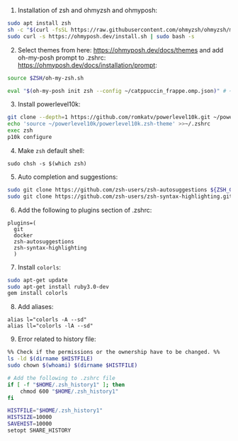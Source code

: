 1. Installation of zsh and ohmyzsh and ohmyposh:
```bash
sudo apt install zsh
sh -c "$(curl -fsSL https://raw.githubusercontent.com/ohmyzsh/ohmyzsh/master/tools/install.sh)"
sudo curl -s https://ohmyposh.dev/install.sh | sudo bash -s
```

2. Select themes from here: https://ohmyposh.dev/docs/themes and add oh-my-posh prompt to .zshrc: https://ohmyposh.dev/docs/installation/prompt:
```bash
source $ZSH/oh-my-zsh.sh

eval "$(oh-my-posh init zsh --config ~/catppuccin_frappe.omp.json)" # ~/catppuccin_frappe.omp.json is the theme.
```

3. Install powerlevel10k:
```bash
git clone --depth=1 https://github.com/romkatv/powerlevel10k.git ~/powerlevel10k
echo 'source ~/powerlevel10k/powerlevel10k.zsh-theme' >>~/.zshrc
exec zsh
p10k configure
```

4. Make `zsh` default shell:
```
sudo chsh -s $(which zsh)
```

5. Auto completion and suggestions:
```bash
sudo git clone https://github.com/zsh-users/zsh-autosuggestions ${ZSH_CUSTOM:-~/.oh-my-zsh/custom}/plugins/zsh-autosuggestions
sudo git clone https://github.com/zsh-users/zsh-syntax-highlighting.git ${ZSH_CUSTOM:-~/.oh-my-zsh/custom}/plugins/zsh-syntax-highlighting
```

6. Add the following to plugins section of .zshrc:
```
plugins=(
  git
  docker
  zsh-autosuggestions
  zsh-syntax-highlighting
  )
```

7. Install `colorls`:
```bash
sudo apt-get update
sudo apt-get install ruby3.0-dev
gem install colorls
```

8. Add aliases:
```
alias l="colorls -A --sd"
alias ll="colorls -lA --sd"
```

9. Error related to history file:
```bash
%% Check if the permissions or the ownership have to be changed. %%
ls -ld $(dirname $HISTFILE)
sudo chown $(whoami) $(dirname $HISTFILE) 

# Add the following to .zshrc file
if [ -f "$HOME/.zsh_history1" ]; then
    chmod 600 "$HOME/.zsh_history1"
fi

HISTFILE="$HOME/.zsh_history1"
HISTSIZE=10000
SAVEHIST=10000
setopt SHARE_HISTORY
```